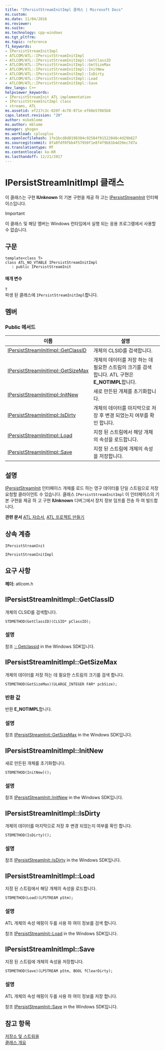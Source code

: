 ```yaml
---
title: "IPersistStreamInitImpl 클래스 | Microsoft Docs"
ms.custom: 
ms.date: 11/04/2016
ms.reviewer: 
ms.suite: 
ms.technology: cpp-windows
ms.tgt_pltfrm: 
ms.topic: reference
f1_keywords:
- IPersistStreamInitImpl
- ATLCOM/ATL::IPersistStreamInitImpl
- ATLCOM/ATL::IPersistStreamInitImpl::GetClassID
- ATLCOM/ATL::IPersistStreamInitImpl::GetSizeMax
- ATLCOM/ATL::IPersistStreamInitImpl::InitNew
- ATLCOM/ATL::IPersistStreamInitImpl::IsDirty
- ATLCOM/ATL::IPersistStreamInitImpl::Load
- ATLCOM/ATL::IPersistStreamInitImpl::Save
dev_langs: C++
helpviewer_keywords:
- IPersistStreamInit ATL implementation
- IPersistStreamInitImpl class
- streams, ATL
ms.assetid: ef217c3c-020f-4cf8-871e-ef68e57865b8
caps.latest.revision: "20"
author: mikeblome
ms.author: mblome
manager: ghogen
ms.workload: cplusplus
ms.openlocfilehash: 1fe1bcd8d8198304c92584f01522048c4d29b827
ms.sourcegitcommit: 8fa8fdf0fbb4f57950f1e8f4f9b81b4d39ec7d7a
ms.translationtype: MT
ms.contentlocale: ko-KR
ms.lasthandoff: 12/21/2017
---
```

# <a name="ipersiststreaminitimpl-class"></a>IPersistStreamInitImpl 클래스
이 클래스는 구현 **IUnknown** 의 기본 구현을 제공 하 고는 [IPersistStreamInit](http://msdn.microsoft.com/library/windows/desktop/ms682273) 인터페이스입니다.  
  
> [!IMPORTANT]
>  이 클래스 및 해당 멤버는 Windows 런타임에서 실행 되는 응용 프로그램에서 사용할 수 없습니다.  
  
## <a name="syntax"></a>구문  
  
```
template<class T>  
class ATL_NO_VTABLE IPersistStreamInitImpl 
   : public IPersistStreamInit
```  
  
#### <a name="parameters"></a>매개 변수  
 `T`  
 파생 된 클래스에 `IPersistStreamInitImpl`합니다.  
  
## <a name="members"></a>멤버  
  
### <a name="public-methods"></a>Public 메서드  
  
|이름|설명|  
|----------|-----------------|  
|[IPersistStreamInitImpl::GetClassID](#getclassid)|개체의 CLSID를 검색합니다.|  
|[IPersistStreamInitImpl::GetSizeMax](#getsizemax)|개체의 데이터를 저장 하는 데 필요한 스트림의 크기를 검색 합니다. ATL 구현은 **E_NOTIMPL**합니다.|  
|[IPersistStreamInitImpl::InitNew](#initnew)|새로 만든된 개체를 초기화합니다.|  
|[IPersistStreamInitImpl::IsDirty](#isdirty)|개체의 데이터를 마지막으로 저장 후 변경 되었는지 여부를 확인 합니다.|  
|[IPersistStreamInitImpl::Load](#load)|지정 된 스트림에서 해당 개체의 속성을 로드합니다.|  
|[IPersistStreamInitImpl::Save](#save)|지정 된 스트림에 개체의 속성을 저장합니다.|  
  
## <a name="remarks"></a>설명  
 [IPersistStreamInit](http://msdn.microsoft.com/library/windows/desktop/ms682273) 인터페이스 개체를 로드 하는 영구 데이터를 단일 스트림으로 저장 요청할 클라이언트 수 있습니다. 클래스 `IPersistStreamInitImpl` 이 인터페이스의 기본 구현을 제공 하 고 구현 **IUnknown** 디버그에서 장치 정보 덤프를 전송 하 여 빌드합니다.  
  
 **관련 문서** [ATL 자습서](../../atl/active-template-library-atl-tutorial.md), [ATL 프로젝트 만들기](../../atl/reference/creating-an-atl-project.md)  
  
## <a name="inheritance-hierarchy"></a>상속 계층  
 `IPersistStreamInit`  
  
 `IPersistStreamInitImpl`  
  
## <a name="requirements"></a>요구 사항  
 **헤더:** atlcom.h  
  
##  <a name="getclassid"></a>IPersistStreamInitImpl::GetClassID  
 개체의 CLSID를 검색합니다.  
  
```
STDMETHOD(GetClassID)(CLSID* pClassID);
```  
  
### <a name="remarks"></a>설명  
 참조 [:: Getclassid](http://msdn.microsoft.com/library/windows/desktop/ms688664) in the Windows SDK입니다.  
  
##  <a name="getsizemax"></a>IPersistStreamInitImpl::GetSizeMax  
 개체의 데이터를 저장 하는 데 필요한 스트림의 크기를 검색 합니다.  
  
```
STDMETHOD(GetSizeMax)(ULARGE_INTEGER FAR* pcbSize);
```  
  
### <a name="return-value"></a>반환 값  
 반환 **E_NOTIMPL**합니다.  
  
### <a name="remarks"></a>설명  
 참조 [IPersistStreamInit::GetSizeMax](http://msdn.microsoft.com/library/windows/desktop/ms687287) in the Windows SDK입니다.  
  
##  <a name="initnew"></a>IPersistStreamInitImpl::InitNew  
 새로 만든된 개체를 초기화합니다.  
  
```
STDMETHOD(InitNew)();
```  
  
### <a name="remarks"></a>설명  
 참조 [IPersistStreamInit::InitNew](http://msdn.microsoft.com/library/windows/desktop/ms690234) in the Windows SDK입니다.  
  
##  <a name="isdirty"></a>IPersistStreamInitImpl::IsDirty  
 개체의 데이터를 마지막으로 저장 후 변경 되었는지 여부를 확인 합니다.  
  
```
STDMETHOD(IsDirty)();
```  
  
### <a name="remarks"></a>설명  
 참조 [IPersistStreamInit::IsDirty](http://msdn.microsoft.com/library/windows/desktop/ms680092) in the Windows SDK입니다.  
  
##  <a name="load"></a>IPersistStreamInitImpl::Load  
 지정 된 스트림에서 해당 개체의 속성을 로드합니다.  
  
```
STDMETHOD(Load)(LPSTREAM pStm);
```  
  
### <a name="remarks"></a>설명  
 ATL 개체의 속성 매핑이 두를 사용 하 여이 정보를 검색 합니다.  
  
 참조 [IPersistStreamInit::Load](http://msdn.microsoft.com/library/windows/desktop/ms680730) in the Windows SDK입니다.  
  
##  <a name="save"></a>IPersistStreamInitImpl::Save  
 지정 된 스트림에 개체의 속성을 저장합니다.  
  
```
STDMETHOD(Save)(LPSTREAM pStm, BOOL fClearDirty);
```  
  
### <a name="remarks"></a>설명  
 ATL 개체의 속성 매핑이 두를 사용 하 여이 정보를 저장 합니다.  
  
 참조 [IPersistStreamInit::Save](http://msdn.microsoft.com/library/windows/desktop/ms694439) in the Windows SDK입니다.  
  
## <a name="see-also"></a>참고 항목  
 [저장소 및 스트림을](http://msdn.microsoft.com/library/windows/desktop/aa380352)   
 [클래스 개요](../../atl/atl-class-overview.md)

